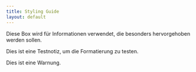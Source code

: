 ```yaml
---
title: Styling Guide
layout: default
---
```


<p class="info">
Diese Box wird für Informationen verwendet, die besonders hervorgehoben werden sollen.
</p>

<p class="note">
Dies ist eine Testnotiz, um die Formatierung zu testen.
</p>

<p class="warning">
Dies ist eine Warnung.
</p>
